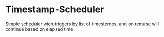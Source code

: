 # Timestamp-Scheduler
Simple scheduler wich triggers by list of timestemps, and on remuse will continue based on elapsed time.
